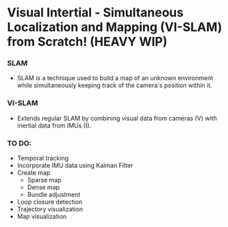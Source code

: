 # Visual Intertial - Simultaneous Localization and Mapping (VI-SLAM) from Scratch! (HEAVY WIP)
### SLAM
- SLAM is a technique used to build a map of an unknown environment while simultaneously keeping track of the camera's position within it.

### VI-SLAM
- Extends regular SLAM by combining visual data from cameras (V) with inertial data from IMUs (I). 

### TO DO:
- Temporal tracking
- Incorporate IMU data using Kalman Filter
- Create map
    - Sparse map
    - Dense map
    - Bundle adjustment 
- Loop closure detection
- Trajectory visualization 
- Map visualization


